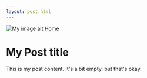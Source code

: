 ```yaml
---
layout: post.html
---
```

<c-layout-item type="full">
  <img src="https://placekitten.com/3440/1440" alt="My image alt" />
</c-layout-item>

<c-layout-item type="full" class="breadcrumbs">
  <a href="/">Home</a>
</c-layout-item>

<c-layout-item type="content">

# My Post title

This is my post content. It's a bit empty, but that's okay.

</c-layout-item>